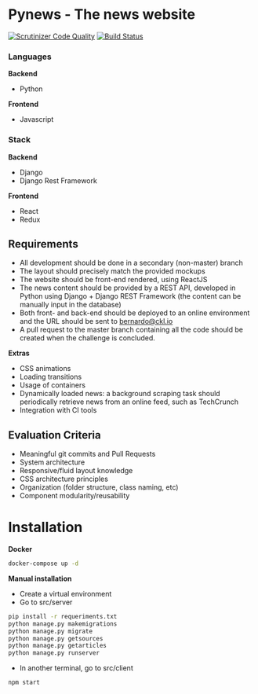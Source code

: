 # Pynews - The news website

[![Scrutinizer Code Quality](https://scrutinizer-ci.com/b/arojunior/pynews-ckl/badges/quality-score.png?b=dev&s=f52727d465387063bf4588bc7d72f7760c2b73e0)](https://scrutinizer-ci.com/b/arojunior/pynews-ckl/?branch=dev) [![Build Status](https://scrutinizer-ci.com/b/arojunior/pynews-ckl/badges/build.png?b=dev&s=a2b574777f7f6b890af45aa9846c35adf51c9cc8)](https://scrutinizer-ci.com/b/arojunior/pynews-ckl/build-status/dev)

### Languages

**Backend**
- Python

**Frontend**
- Javascript

### Stack

**Backend**
- Django
- Django Rest Framework

**Frontend**
- React
- Redux

## Requirements
- All development should be done in a secondary (non-master) branch
- The layout should precisely match the provided mockups
- The website should be front-end rendered, using ReactJS
- The news content should be provided by a REST API, developed in Python using Django + Django REST Framework (the content can be manually input in the database)
- Both front- and back-end should be deployed to an online environment and the URL should be sent to bernardo@ckl.io
- A pull request to the master branch containing all the code should be created when the challenge is concluded.

**Extras**
- CSS animations
- Loading transitions
- Usage of containers
- Dynamically loaded news: a background scraping task should periodically retrieve news from an online feed, such as TechCrunch
- Integration with CI tools

## Evaluation Criteria
- Meaningful git commits and Pull Requests
- System architecture
- Responsive/fluid layout knowledge
- CSS architecture principles
- Organization (folder structure, class naming, etc)
- Component modularity/reusability

# Installation

**Docker**
```sh
docker-compose up -d
```

**Manual installation**
- Create a virtual environment
- Go to src/server
```sh
pip install -r requeriments.txt
python manage.py makemigrations
python manage.py migrate
python manage.py getsources
python manage.py getarticles
python manage.py runserver
```
- In another terminal, go to src/client
```sh
npm start
```
